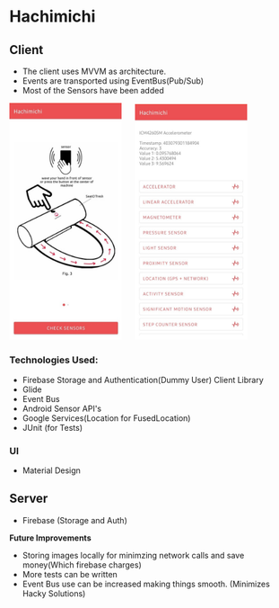 # Hachimichi


## Client

- The client uses MVVM as architecture.
- Events are transported using EventBus(Pub/Sub)
- Most of the Sensors have been added

<img src="./images/main.jpeg" alt="main" width="200"/>
&nbsp;&nbsp;&nbsp;&nbsp;
<img src="./images/sensors.jpeg" alt="sensors" width="200"/>

### Technologies Used:
- Firebase Storage and Authentication(Dummy User) Client Library
- Glide
- Event Bus
- Android Sensor API's
- Google Services(Location for FusedLocation)
- JUnit (for Tests)

### UI
- Material Design

## Server
- Firebase (Storage and Auth)

**Future Improvements**
- Storing images locally for minimzing network calls and save money(Which firebase charges)
- More tests can be written
- Event Bus use can be increased making things smooth. (Minimizes Hacky Solutions)

